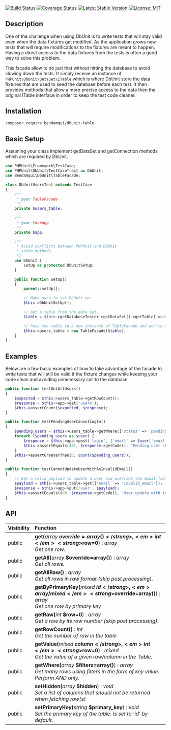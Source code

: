 [![Build Status](https://travis-ci.org/bendamqui/dbunit-table.svg?branch=master)](https://travis-ci.org/bendamqui/dbunit-table)
[![Coverage Status](https://coveralls.io/repos/github/bendamqui/dbunit-table/badge.svg?branch=master)](https://coveralls.io/github/bendamqui/dbunit-table?branch=master)
[![Latest Stable Version](https://poser.pugx.org/bendamqui/dbunit-table/v/stable.png)](https://packagist.org/packages/bendamqui/dbunit-table)
[![License: MIT](https://img.shields.io/badge/License-MIT-yellow.svg)](https://opensource.org/licenses/MIT)


## Description
 
One of the challenge when using DbUnit is to write tests that will stay valid even when the data fixtures get
modified. As the application grows new tests that will require modifications to the fixtures are meant to happen.
Having a direct access to the data fixtures from the tests is often a good way to solve this problem.  

This facade allow to do just that without hitting the database to avoid slowing down the tests. It simply 
receive an instance of ``PHPUnit\DbUnit\DataSet\ITable`` which is where DbUnit store the data fixtures that 
are used to seed the database before each test. It then provides methods that allow a more precise access 
to the data then the original ITable interface in order to keep the test code cleaner. 


## Installation

```sh
composer require bendamqui/dbunit-table
```


## Basic Setup 

Assuming your class implement getDataSet and getConnection methods which are
required by DbUnit.

```php
use PHPUnit\Framework\TestCase;
use PHPUnit\DbUnit\TestCaseTrait as DbUnit;
use Bendamqui\DbUnit\TableFacade;

class DbUnitUsersTest extends TestCase
{
    /**
     * @var TableFacade
     */
    private $users_table;
    
    /**
     * @var YourApp
     */
    private $app;

    /**
     * Avoid conflicts between PHPUnit and DbUnit
     * setUp methods.
     */
    use DbUnit {
        setUp as protected DbUnitSetUp;
    }

    public function setUp()
    {
        parent::setUp();

        // Make sure to set DbUnit up
        $this->DbUnitSetUp();

        // Get a table from the data set.
        $table = $this->getDatabaseTester->getDataSet()->getTable('users');

        // Pass the table to a new instance of TableFacade and you're good to go.
        $this->users_table = new TableFacade($table);
    }   
}
```

## Examples

Below are a few basic examples of how to take advantage of the facade to write tests that will still be valid if the fixture changes while keeping
your code clean and avoiding unnecessary call to the database.

```php		
public function testGetAllUsers()
{
	$expected = $this->users_table->getRowCount();
	$response = $this->app->get('users');
	$this->assertCount($expected, $response);
}
```

```php	
public function testPendingUserCannotLogIn()
{
	$pending_users = $this->users_table->getWhere(['status' => 'pending']);
	foreach ($pending_users as $user) {
		$response = $this->app->post('login', ['email' => $user['email'], 'pass' => $user['pass']]);
		$this->assertEquals(401, $response->getCode(), 'Pending user should not be able to log in.');
	}
	$this->assertGreaterThan(0, count($pending_users));
}
``` 

```php
public function testCannotUpdateUserWithAnInvalidEmail()
{
	// Get a valid payload to update a user and override the email field. 
	$payload = $this->users_table->get(['email' => 'invalid_email']);
	$response = $this->app->put('user', $payload);
	$this->assertEquals(400, $response->getCode(), 'User update with invalid email should receive a bad request response');
}	
```

## API

| Visibility | Function |
|:-----------|:---------|
| public | <strong>get(</strong><em>array</em> <strong>$override=array()</strong>, <em>int</em> <strong>$row=0</strong>)</strong> : <em>array</em><br /><em>Get one row.</em> |
| public | <strong>getAll(</strong><em>array</em> <strong>$override=array()</strong>)</strong> : <em>array</em><br /><em>Get all rows.</em> |
| public | <strong>getAllRaw()</strong> : <em>array</em><br /><em>Get all rows in raw format (skip post processing).</em> |
| public | <strong>getByPrimaryKey(</strong><em>mixed</em> <strong>$id</strong>, <em>array/mixed</em> <strong>$override=array()</strong>)</strong> : <em>array</em><br /><em>Get one row by primary key</em> |
| public | <strong>getRaw(</strong><em>int</em> <strong>$row=0</strong>)</strong> : <em>array</em><br /><em>Get a row by its row number (skip post processing).</em> |
| public | <strong>getRowCount()</strong> : <em>int</em><br /><em>Get the number of row in the table</em> |
| public | <strong>getValue(</strong><em>mixed</em> <strong>$column</strong>, <em>int</em> <strong>$row=0</strong>)</strong> : <em>mixed</em><br /><em>Get the value of a given row/column in the Table.</em> |
| public | <strong>getWhere(</strong><em>array</em> <strong>$filters=array()</strong>)</strong> : <em>array</em><br /><em>Get many rows using filters in the form of key value. Perform AND only.</em> |
| public | <strong>setHidden(</strong><em>array</em> <strong>$hidden</strong>)</strong> : <em>void</em><br /><em>Set a list of columns that should not be returned when fetching row(s)</em> |
| public | <strong>setPrimaryKey(</strong><em>string</em> <strong>$primary_key</strong>)</strong> : <em>void</em><br /><em>Set the primary key of the table. Is set to 'id' by default.</em> |



